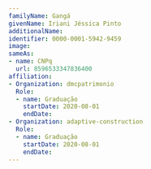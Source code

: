 ```yaml
---
familyName: Gangá
givenName: Iriani Jéssica Pinto
additionalName: 
identifier: 0000-0001-5942-9459
image: 
sameAs:
- name: CNPq
  url: 8596533347836400
affiliation:
- Organization: dmcpatrimonio
  Role:
  - name: Graduação
    startDate: 2020-08-01
    endDate: 
- Organization: adaptive-construction
  Role:
  - name: Graduação
    startDate: 2020-08-01
    endDate: 
---
```





